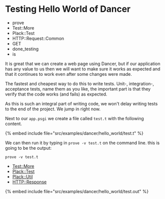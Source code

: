 # Testing Hello World of Dancer


* prove
* Test::More
* Plack::Test
* HTTP::Request::Common
* GET
* done_testing
* is


It is great that we can create a web page using Dancer, but if our application has any value to us
then we will want to make sure it works as expected and that it continues to work even after some changes were made.

The fastest and cheapest way to do this to write tests. Unit-, integration-, acceptance tests, name them as you like,
the important part is that they verify that the code works (and fails) as expected.

As this is such an integral part of writing code, we won't delay writing tests to the end of the project. We jump in right now.

Next to our `app.psgi` we create a file called `test.t` with the following content.


{% embed include file="src/examples/dancer/hello_world/test.t" %}


We can then run it by typing in `prove -v test.t` on the command line. this is going to be the output:


```
prove -v test.t
```

* [Test::More](https://metacpan.org/pod/Test::More)
* [Plack::Test](https://metacpan.org/pod/Plack::Test)
* [Plack::Util](https://metacpan.org/pod/Plack::Util)
* [HTTP::Response](https://metacpan.org/pod/HTTP::Response)

{% embed include file="src/examples/dancer/hello_world/test.out" %}


